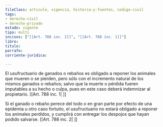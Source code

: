 ```yaml
---
fileClass: articulo, vigencia, historia-y-fuentes, codigo-civil
tags:
- derecho-civil
- derecho-privado
estado: vigente
tipo: multi
incisos: ["[[Art. 788 inc. 2]]", "[[Art. 788 inc. 1]]"]
libro:
titulo:
parrafo:
corriente-juridica:

---
```

El usufructuario de ganados o rebaños es obligado a reponer los animales que mueren o se pierden, pero sólo con el incremento natural de los mismos ganados o rebaños; salvo que la muerte o pérdida fueren imputables a su hecho o culpa, pues en este caso deberá indemnizar al propietario. [[Art. 788 inc. 1| ]]

Si el ganado o rebaño perece del todo o en gran parte por efecto de una epidemia u otro caso fortuito, el usufructuario no estará obligado a reponer los animales perdidos, y cumplirá con entregar los despojos que hayan podido salvarse. [[Art. 788 inc. 2| ]]